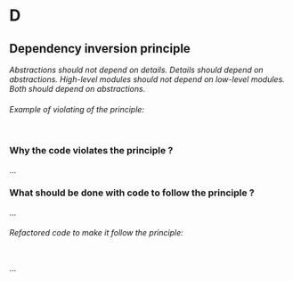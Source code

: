 # D
## Dependency inversion principle

_Abstractions should not depend on details. Details should depend on abstractions.
High-level modules should not depend on low-level modules. Both should depend on abstractions._
###### Example of violating of the principle:
```js

```

### Why the code violates the principle ?
...

### What should be done with code to follow the principle ?
...


###### Refactored code to make it follow the principle:
```js

```

...
